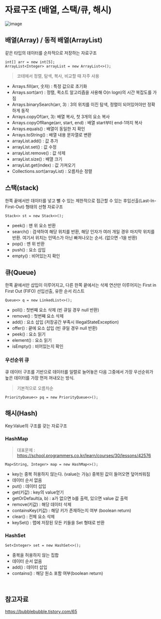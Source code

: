 # 자료구조 (배열, 스택/큐, 해시)
![image](https://github.com/user-attachments/assets/89dca62e-784a-4809-8df7-209544eaf8ff)

## 배열(Array) / 동적 배열(ArrayList)
같은 타입의 데이터를 순차적으로 저장하는 자료구조
```
int[] arr = new int[5];
ArrayList<Integer> arrayList = new ArrayList<>();
```
> 코테에서 정렬, 탐색, 복사, 비교할 때 자주 사용
- Arrays.fill(arr, 숫자) : 특정 값으로 초기화
- Arrays.sort(arr) : 정렬, 퀵소트 알고리즘을 사용해 O(n logn)의 시간 복잡도를 가짐
- Arrays.binarySearch(arr, 3) : 3의 위치를 이진 탐색, 정렬이 되어있어야만 정확하게 동작
- Arrays.copyOf(arr, 3): 배열 복사, 첫 3개의 요소 복사
- Arrays.copyOfRange(arr, start, end) : 배열 start부터 end-1까지 복사
- Arrays.equals() : 배열이 동일한 지 확인
- Arrays.toString() : 배열 내용 문자열로 변환
- arrayList.add() : 값 추가
- arrayList.set() : 값 수정
- arrayList.remove() : 값 삭제
- arrayList.size() : 배열 크기
- arrayList.get(index) : 값 가져오기
- Collections.sort(arrayList) : 오름차순 정렬
  
## 스택(stack)
한쪽 끝에서만 데이터를 넣고 뺄 수 있는 제한적으로 접근할 수 있는 후입선출(Last-In-First-Out) 형태의 선형 자료구조
```
Stack<> st = new Stack<>();
```
- peek() : 맨 위 요소 반환
- search() : 검색하여 해당 위치를 반환, 해당 인자가 여러 개일 경우 마지막 위치를 반환. 여기서 위치는 인덱스가 아닌 빠져나오는 순서. (없으면 -1을 반환)
- pop() : 맨 위 반환
- push() : 요소 삽입
- empty() : 비어있는지 확인

## 큐(Queue)
한쪽 끝에서만 삽입이 이루어지고, 다른 한쪽 끝에서는 삭제 연산만 이루어지는 First in First Out (FIFO) 선입선출, 유한 순서 리스트
```
Queue<> q = new LinkedList<>();
```
- poll() : 첫번째 요소 삭제 (빈 큐일 경우 null 반환)
- remove() : 첫번째 요소 삭제
- add() : 요소 삽입 (저장공간 부족시 IllegalStateException)
- offer() : 끝에 요소 삽입 (빈 큐일 경우 null 반환)
- peek() : 요소 읽기
- element() : 요소 읽기
- isEmpty() : 비어있는지 확인

### 우선순위 큐
큐 데이터 구조를 기반으로 데이터를 일렬로 늘어놓은 다음 그중에서 가장 우선순위가 높은 데이터를 가장 먼저 꺼내오는 방식.
> 기본적으로 오름차순
```
PriorityQueue<> pq = new PriorityQueue<>();
```

## 해시(Hash)
Key:Value의 구조를 갖는 자료구조

### HashMap 
> 대표문제 : https://school.programmers.co.kr/learn/courses/30/lessons/42576
```
Map<String, Integer> map = new HashMap<>();
```
- key는 중복 허용하지 않는다. (value는 가능) 중복된 값이 들어오면 덮어씌워짐 
- 데이터 순서 없음
- put() : 데이터 삽입
- get(키값) : key의 value얻기
- getOrDefault(a, b) : a가 없으면 b를 출력, 있으면 value 값 출력
- remove(키값) : 해당 데이터 삭제
- containsKey(키값) : 해당 키가 존재하는지 여부 (boolean return) 
- clear() : 전체 요소 삭제
- keySet() : 맵에 저장된 모든 키들을 Set 형태로 반환
### HashSet
```
Set<Integer> set = new HashSet<>();
```
- 중복을 허용하지 않는 집합
- 데이터 순서 없음
- add() : 데이터 삽입
- contains() : 해당 원소 포함 여부(boolean return)

<br> 

## 참고자료
https://bubblebubble.tistory.com/65
